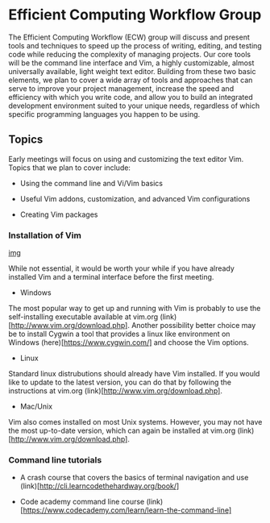 # Efficient Computing Workflow Group

The Efficient Computing Workflow (ECW) group will discuss and present tools and techniques to speed up the process of writing, editing, and testing code while reducing the complexity of managing projects. Our core tools will be the command line interface and Vim, a highly customizable, almost universally available, light weight text editor. Building from these two basic elements, we plan to cover a wide array of tools and approaches that can serve to improve your project management, increase the speed and efficiency with which you write code, and allow you to build an integrated development environment suited to your unique needs, regardless of which specific programming languages you happen to be using.

## Topics

Early meetings will focus on using and customizing the text editor Vim.
Topics that we plan to cover include:

-  Using the command line and Vi/Vim basics

-  Useful Vim addons, customization, and advanced Vim configurations

-  Creating Vim packages


### Installation of Vim 

[img](https://raw.githubusercontent.com/t9md/t9md/375d45f661b76cd8fd874dbcacf93602e7d75c99/img/vim-mode-visual-blockwise.gif)

While not essential, it would be worth your while if you have already installed Vim and a terminal interface before the first meeting.

-  Windows

The most popular way to get up and running with Vim is probably to use the self-installing executable available at vim.org (link)[http://www.vim.org/download.php].
Another possibility better choice may be to install Cygwin a tool that provides a linux like environment on Windows (here)[https://www.cygwin.com/] and choose the Vim options.

-  Linux

Standard linux distrubutions should already have Vim installed.
If you would like to update to the latest version, you can do that by following the instructions at vim.org (link)[http://www.vim.org/download.php].

-  Mac/Unix

Vim also comes installed on most Unix systems. However, you may not have the most up-to-date version, which can again be installed at vim.org (link)[http://www.vim.org/download.php].

### Command line tutorials

-  A crash course that covers the basics of terminal navigation and use (link)[http://cli.learncodethehardway.org/book/]

-  Code academy command line course (link)[https://www.codecademy.com/learn/learn-the-command-line]
